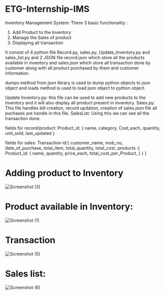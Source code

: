 # ETG-Internship-IMS
Inventory Management System:
There 3 basic functionality :
1. Add Product to the Inventory
2. Manage the Sales of product
3. Displaying all transaction

It consist of 4 python file Record.py, sales.py, Update_Inventory.py and sales_list.py and 2 JSON file record.json which store all the products available in inventory and sales.json which store all transaction done by customer along with all product purchased by them  and customer information.

dumps method from json library is used to dump python objects to json object and 
loads method is used to load json object to python object.

Update Inventory.py: this file can be used to add new products to the inventory and it will also display all product present in inventory.
Sales.py: This file handles bill creation, record updation, creation of sales.json file all puchases are handle in this file.
SalesList: Using this we can see all the transaction done.

fields for record/product:
Product_id: { name,
              category,
              Cost_each,
              quantity,
              unit_sold,
              last_updated
        }

fields for sales:
Transaction id:{
                  customer_name,
                  mob_no,
                  date_of_purchase,
                  total_item,
                  total_quantity,
                  total_cost,
                  products :{ 
                              Product_id: { name,
                                            quantity,
                                            price_each,
                                            total_cost_per_Product,
                                      }
                            }
                }
      
 # Adding product to Inventory
 ![Screenshot (3)](https://user-images.githubusercontent.com/65184650/131950271-880d6367-79e9-476a-ac1e-17a4b53ae89a.png)

 # Product available in Inventory:
![Screenshot (1)](https://user-images.githubusercontent.com/65184650/131949918-89e9fc26-1e39-474d-869f-bf59517e4710.png)

# Transaction
![Screenshot (5)](https://user-images.githubusercontent.com/65184650/131950908-40c46095-74c8-46cb-9487-062be9521dfa.png)


# Sales list:
![Screenshot (6)](https://user-images.githubusercontent.com/65184650/131950866-1f62dcc4-83b3-48d3-bb2b-8afb8f47b7c2.png)

